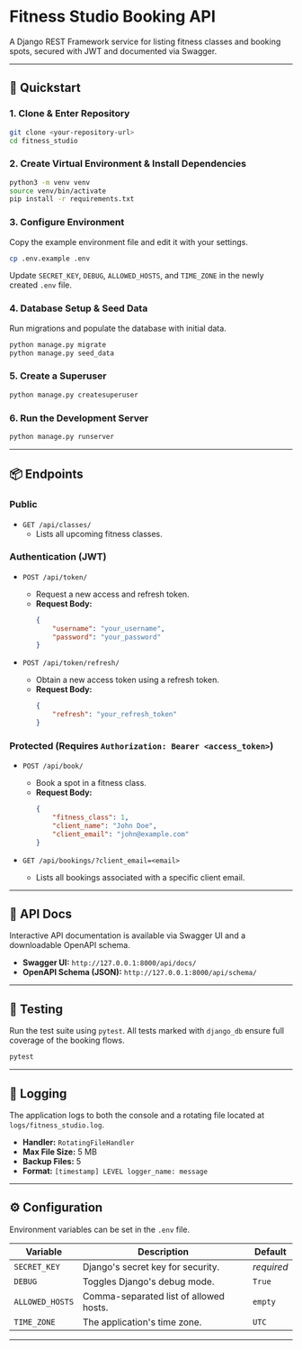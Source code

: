 # Fitness Studio Booking API

A Django REST Framework service for listing fitness classes and booking spots, secured with JWT and documented via Swagger.

---

## 🚀 Quickstart

### 1\. Clone & Enter Repository

```bash
git clone <your-repository-url>
cd fitness_studio
```

### 2\. Create Virtual Environment & Install Dependencies

```bash
python3 -m venv venv
source venv/bin/activate
pip install -r requirements.txt
```

### 3\. Configure Environment

Copy the example environment file and edit it with your settings.

```bash
cp .env.example .env
```

Update `SECRET_KEY`, `DEBUG`, `ALLOWED_HOSTS`, and `TIME_ZONE` in the newly created `.env` file.

### 4\. Database Setup & Seed Data

Run migrations and populate the database with initial data.

```bash
python manage.py migrate
python manage.py seed_data
```

### 5\. Create a Superuser

```bash
python manage.py createsuperuser
```

### 6\. Run the Development Server

```bash
python manage.py runserver
```

---

## 📦 Endpoints

### Public

* `GET /api/classes/`
  * Lists all upcoming fitness classes.

### Authentication (JWT)

* `POST /api/token/`

  * Request a new access and refresh token.
  * **Request Body:**
    ```json
    {
        "username": "your_username",
        "password": "your_password"
    }
    ```
* `POST /api/token/refresh/`

  * Obtain a new access token using a refresh token.
  * **Request Body:**
    ```json
    {
        "refresh": "your_refresh_token"
    }
    ```

### Protected (Requires `Authorization: Bearer <access_token>`)

* `POST /api/book/`

  * Book a spot in a fitness class.
  * **Request Body:**
    ```json
    {
        "fitness_class": 1,
        "client_name": "John Doe",
        "client_email": "john@example.com"
    }
    ```
* `GET /api/bookings/?client_email=<email>`

  * Lists all bookings associated with a specific client email.

---

## 📄 API Docs

Interactive API documentation is available via Swagger UI and a downloadable OpenAPI schema.

* **Swagger UI:** `http://127.0.0.1:8000/api/docs/`
* **OpenAPI Schema (JSON):** `http://127.0.0.1:8000/api/schema/`

---

## 🧪 Testing

Run the test suite using `pytest`. All tests marked with `django_db` ensure full coverage of the booking flows.

```bash
pytest
```

---

## 📂 Logging

The application logs to both the console and a rotating file located at `logs/fitness_studio.log`.

* **Handler:** `RotatingFileHandler`
* **Max File Size:** 5 MB
* **Backup Files:** 5
* **Format:** `[timestamp] LEVEL logger_name: message`

---

## ⚙️ Configuration

Environment variables can be set in the `.env` file.

| Variable          | Description                            | Default      |
| ----------------- | -------------------------------------- | ------------ |
| `SECRET_KEY`    | Django's secret key for security.      | *required* |
| `DEBUG`         | Toggles Django's debug mode.           | `True`     |
| `ALLOWED_HOSTS` | Comma-separated list of allowed hosts. | `empty`    |
| `TIME_ZONE`     | The application's time zone.           | `UTC`      |

---
